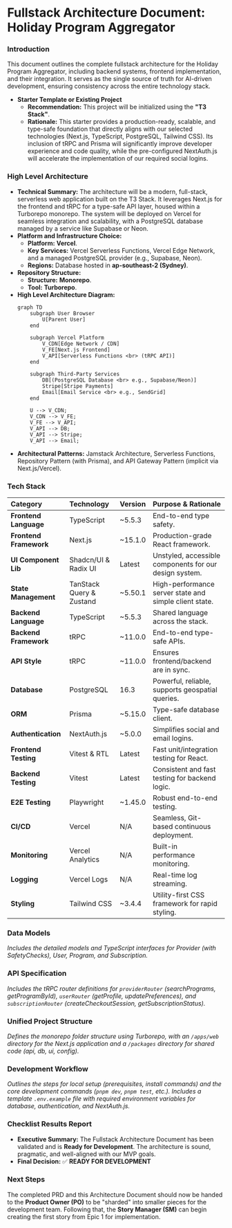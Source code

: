 # Fullstack Architecture Document: Holiday Program Aggregator

### **Introduction**

This document outlines the complete fullstack architecture for the Holiday Program Aggregator, including backend systems, frontend implementation, and their integration. It serves as the single source of truth for AI-driven development, ensuring consistency across the entire technology stack.

* **Starter Template or Existing Project**
    * **Recommendation:** This project will be initialized using the **"T3 Stack"**.
    * **Rationale:** This starter provides a production-ready, scalable, and type-safe foundation that directly aligns with our selected technologies (Next.js, TypeScript, PostgreSQL, Tailwind CSS). Its inclusion of tRPC and Prisma will significantly improve developer experience and code quality, while the pre-configured NextAuth.js will accelerate the implementation of our required social logins.

### **High Level Architecture**

* **Technical Summary:** The architecture will be a modern, full-stack, serverless web application built on the T3 Stack. It leverages Next.js for the frontend and tRPC for a type-safe API layer, housed within a Turborepo monorepo. The system will be deployed on Vercel for seamless integration and scalability, with a PostgreSQL database managed by a service like Supabase or Neon.
* **Platform and Infrastructure Choice:**
    * **Platform:** **Vercel**.
    * **Key Services:** Vercel Serverless Functions, Vercel Edge Network, and a managed PostgreSQL provider (e.g., Supabase, Neon).
    * **Regions:** Database hosted in **ap-southeast-2 (Sydney)**.
* **Repository Structure:**
    * **Structure:** **Monorepo**.
    * **Tool:** **Turborepo**.
* **High Level Architecture Diagram:**
    ```mermaid
    graph TD
        subgraph User Browser
            U[Parent User]
        end

        subgraph Vercel Platform
            V_CDN[Edge Network / CDN]
            V_FE[Next.js Frontend]
            V_API[Serverless Functions <br> (tRPC API)]
        end

        subgraph Third-Party Services
            DB[(PostgreSQL Database <br> e.g., Supabase/Neon)]
            Stripe[Stripe Payments]
            Email[Email Service <br> e.g., SendGrid]
        end
        
        U --> V_CDN;
        V_CDN --> V_FE;
        V_FE --> V_API;
        V_API --> DB;
        V_API --> Stripe;
        V_API --> Email;
    ```
* **Architectural Patterns:** Jamstack Architecture, Serverless Functions, Repository Pattern (with Prisma), and API Gateway Pattern (implicit via Next.js/Vercel).

### **Tech Stack**

| Category | Technology | Version | Purpose & Rationale |
| :--- | :--- | :--- | :--- |
| **Frontend Language** | TypeScript | ~5.5.3 | End-to-end type safety. |
| **Frontend Framework** | Next.js | ~15.1.0 | Production-grade React framework. |
| **UI Component Lib**| Shadcn/UI & Radix UI | Latest | Unstyled, accessible components for our design system. |
| **State Management**| TanStack Query & Zustand| ~5.50.1| High-performance server state and simple client state. |
| **Backend Language** | TypeScript | ~5.5.3 | Shared language across the stack. |
| **Backend Framework**| tRPC | ~11.0.0 | End-to-end type-safe APIs. |
| **API Style** | tRPC | ~11.0.0 | Ensures frontend/backend are in sync. |
| **Database** | PostgreSQL | 16.3 | Powerful, reliable, supports geospatial queries. |
| **ORM** | Prisma | ~5.15.0 | Type-safe database client. |
| **Authentication** | NextAuth.js | ~5.0.0 | Simplifies social and email logins. |
| **Frontend Testing**| Vitest & RTL | Latest | Fast unit/integration testing for React. |
| **Backend Testing** | Vitest | Latest | Consistent and fast testing for backend logic. |
| **E2E Testing** | Playwright | ~1.45.0 | Robust end-to-end testing. |
| **CI/CD** | Vercel | N/A | Seamless, Git-based continuous deployment. |
| **Monitoring** | Vercel Analytics | N/A | Built-in performance monitoring. |
| **Logging** | Vercel Logs | N/A | Real-time log streaming. |
| **Styling** | Tailwind CSS | ~3.4.4 | Utility-first CSS framework for rapid styling. |

### **Data Models**

*Includes the detailed models and TypeScript interfaces for Provider (with SafetyChecks), User, Program, and Subscription.*

### **API Specification**

*Includes the tRPC router definitions for `providerRouter` (searchPrograms, getProgramById), `userRouter` (getProfile, updatePreferences), and `subscriptionRouter` (createCheckoutSession, getSubscriptionStatus).*

### **Unified Project Structure**

*Defines the monorepo folder structure using Turborepo, with an `/apps/web` directory for the Next.js application and a `/packages` directory for shared code (api, db, ui, config).*

### **Development Workflow**

*Outlines the steps for local setup (prerequisites, install commands) and the core development commands (`pnpm dev`, `pnpm test`, etc.). Includes a template `.env.example` file with required environment variables for database, authentication, and NextAuth.js.*

### **Checklist Results Report**

* **Executive Summary:** The Fullstack Architecture Document has been validated and is **Ready for Development**. The architecture is sound, pragmatic, and well-aligned with our MVP goals.
* **Final Decision:** ✅ **READY FOR DEVELOPMENT**

### **Next Steps**

The completed PRD and this Architecture Document should now be handed to the **Product Owner (PO)** to be "sharded" into smaller pieces for the development team. Following that, the **Story Manager (SM)** can begin creating the first story from Epic 1 for implementation.